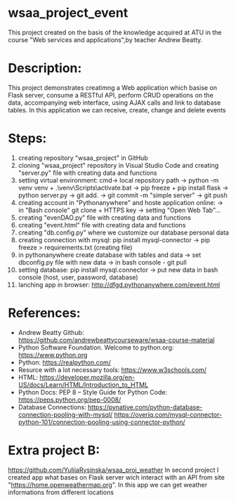 # wsaa_project_event
This project created on the basis of the knowledge acquired at ATU in the course "Web services and applications",by teacher Andrew Beatty.

# Description:
This project demonstrates creatimng a Web application which basise on Flask server, consume a RESTful API, perform CRUD operations on the data, accompanying web interface, using AJAX calls and link to database tables. In this application we can receive, create, change and delete events

# Steps:
1) creating repository "wsaa_project" in GitHub
2) cloning "wsaa_project" repository in Visual Studio Code and creating "server.py" file with creating data and functions
3) setting virtual environment: cmd-> local repository path -> python -m venv venv + .\venv\Scripts\activate.bat -> pip freeze +  pip install flask -> python server.py -> git add. -> git commit -m "simple server" -> git push
4) creating account in "Pythonanywhere" and hoste application online: -> in "Bash console" git clone + HTTPS key -> setting "Open Web Tab"...
5) creating "evenDAO.py" file with creating data and functions
6) creating "event.html" file with creating data and functions
7) creating "db.config.py" where we customize our database personal data
8) creating connection with mysql: pip install mysql-connector -> pip freeze > requirements.txt (creating file)
9) in pythonanywhere  create database with tables and data -> set dbconfig.py file with new data -> in bash console - git pull
10) setting database: pip install mysql.connector -> put new data in bash console (host, user, password, database)
11) lanching app in browser: http://dfgd.pythonanywhere.com/event.html


# References:
- Andrew Beatty Github: https://github.com/andrewbeattycourseware/wsaa-course-material
- Python Software Foundation. Welcome to python.org: https://www.python.org
- Python: https://realpython.com/
- Resurce with a lot necessary tools: https://www.w3schools.com/
- HTML: https://developer.mozilla.org/en-US/docs/Learn/HTML/Introduction_to_HTML
- Python Docs: PEP 8 – Style Guide for Python Code: https://peps.python.org/pep-0008/
- Database Connections:
https://pynative.com/python-database-connection-pooling-with-mysql/
https://overiq.com/mysql-connector-python-101/connection-pooling-using-connector-python/

#  Extra project B:
https://github.com/YuliiaRysinska/wsaa_proj_weather
In second project I created app what bases on Flask server wich  interact with an API from site "https://home.openweathermap.org". In this app we can get weather informations from different locations



